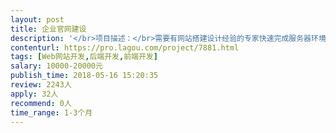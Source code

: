 ```yaml
---                
layout: post       
title: 企业官网建设           
description: '</br>项目描述：</br>需要有网站搭建设计经验的专家快速完成服务器环境搭建，设计整个网站结构，主页面以及各个子页面设计建设工作。</br></br>项目需求：</br>帮助企业更新官网以用来满足企业宣传，产品展示，SEO优化，为企业得到高质量网上询盘提供基础。新企业官网需满足以下几点要求：</br>1：为响应式网站，自适应所有设备级不同屏幕尺寸浏览器。</br>2：网站满足多语言，具体有中文，英语，俄语，法语，和西班牙语。</br>3：以html5 css3为编码基础。</br>4：SSL认证。</br>5：网站响应速度要快，交互流畅，页面设计简约现代。</br></br>人员要求：</br>1：有建站经验，可在短时间内完成基础框架设计搭建工作。</br>2：良好沟通能力，有契约精神。</br></br></br>可参考网站：</br>www.krones.com</br>www.sidel.com</br>www.khs.com</br></br>附：</br>网站内容资料，以及翻译等工作，公司员工将全力配合已提供相应的帮助。</br>'     
contenturl: https://pro.lagou.com/project/7881.html      
tags: [Web网站开发,后端开发,前端开发]            
salary: 10000-20000元          
publish_time: 2018-05-16 15:20:35         
review: 2243人                   
apply: 32人                   
recommend: 0人                   
time_range: 1-3个月              
---                 
```

